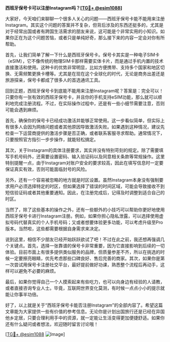 **西班牙保号卡可以注册Instagram吗？[[TG💪+ @esim1088](https://t.me/s/esim1088)]**

大家好，今天咱们来聊聊一个很多人关心的问题——西班牙保号卡能不能用来注册Instagram。其实这个问题的答案并不复杂，但背后涉及的东西还挺多的，尤其是对于经常出国或者有跨国生活需求的朋友来说，这可能是个非常实用的小知识。如果你正在为这个问题苦恼，或者只是单纯好奇，那么接下来的内容一定会对你有所帮助。

首先，让我们简单了解一下什么是西班牙保号卡。保号卡其实是一种电子SIM卡（eSIM），它不像传统的物理SIM卡那样需要实体卡片，而是通过手机内置的技术直接激活和使用。这种卡的优势非常明显，比如方便携带、支持多个国家和地区切换、无需频繁更换卡槽等。尤其是在现在这个全球化的时代，无论是商务出差还是旅游探亲，保号卡都成了很多人的首选通讯工具。

回到正题，西班牙保号卡到底能不能用来注册Instagram呢？答案是：完全可以！只要你有一张有效的西班牙保号卡，并且你的手机支持eSIM功能，那么就可以顺利地完成注册流程。不过，在实际操作过程中，还是有一些小细节需要注意，否则可能会遇到麻烦。

首先，确保你的保号卡已经成功激活并能够正常使用。这一步看似简单，但实际上有很多人会因为网络问题或者其他原因导致激活失败。如果遇到这种情况，建议先检查一下运营商提供的激活步骤是否正确，或者联系客服寻求帮助。通常情况下，只要按照官方指引一步步操作，就能轻松搞定。

其次，关于Instagram的具体注册要求，其实并没有特别苛刻的规定。除了需要填写手机号码外，还需要设置密码、输入验证码以及同意相关条款等常规操作。这里特别提醒一点，由于Instagram对账户安全的要求较高，因此在填写信息时一定要保证真实有效，否则可能面临封号的风险。

另外，还有一个容易被忽略的地方就是时区设置。虽然Instagram本身没有强制要求用户必须选择特定的时区，但如果选择了错误的时间区域，可能会导致接收不到短信验证码或者其他重要通知。因此，在注册完成后，记得及时调整到适合自己的时区。

当然了，除了这些基本的操作之外，还有一些额外的小技巧可以帮助你更好地使用西班牙保号卡进行Instagram注册。例如，如果你担心隐私泄露，可以选择使用虚拟号码代替真实的个人手机号码；又或者想要体验更多功能，可以考虑升级至Pro版本。当然啦，这些都需要根据自身需求来决定。

说到这里，相信不少朋友已经开始跃跃欲试了吧！不过在此之前，我还想再强调几个关键点。首先，选择一张靠谱的保号卡非常重要，因为它直接影响到后续的一切体验。目前市面上有很多提供类似服务的品牌，但质量参差不齐，所以在挑选的时候一定要擦亮眼睛，优先考虑那些口碑良好、售后完善的商家。其次，如果你是第一次尝试用保号卡注册社交平台，最好提前做好功课，熟悉整个流程后再动手，这样可以避免不必要的麻烦。

最后，如果你觉得自己一个人摸索起来有些吃力，也可以向身边有经验的人请教，或者直接咨询专业人士。毕竟，互联网世界变化莫测，有时候一点点小小的提示就能让你事半功倍。

好了，以上就是关于“西班牙保号卡能否注册Instagram”的全部内容了。希望这篇文章能为大家提供一些有价值的参考信息。无论你是计划出国旅行还是已经在异国他乡定居，只要合理利用手中的资源，就一定能让生活变得更加便捷舒适。如果你还有什么疑问或者想法，欢迎随时留言讨论哦！

[[TG💪+ @esim1088](https://t.me/s/esim1088) ![Image](https://i.postimg.cc/4NQfJmqS/Snipaste-2025-05-13-00-14-12.png)]